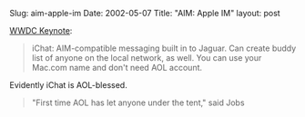 Slug: aim-apple-im
Date: 2002-05-07
Title: "AIM: Apple IM"
layout: post

<a href="http://maccentral.macworld.com/news/0205/06.wwdckeynote.php">WWDC Keynote</a>:
<blockquote> iChat: AIM-compatible messaging built in to Jaguar. Can create buddy list of anyone on the local network, as well. You can use your Mac.com name and don&#39;t need AOL account.</blockquote>

Evidently iChat is AOL-blessed.

<blockquote>&quot;First time AOL has let anyone under the tent,&quot; said Jobs</blockquote>
